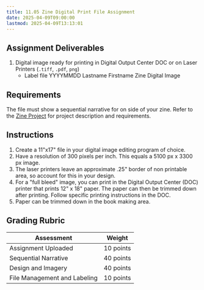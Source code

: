 ```yaml
---
title: 11.05 Zine Digital Print File Assignment
date: 2025-04-09T09:00:00
lastmod: 2025-04-09T13:13:01
---
```


## Assignment Deliverables

1. Digital image ready for printing in Digital Output Center DOC or on Laser Printers (`.tiff`, `.pdf`, `png`)
   - Label file YYYYMMDD Lastname Firstname Zine Digital Image

## Requirements

The file must show a sequential narrative for on side of your zine. Refer to the [Zine Project](../10-rephotography-critique-zine-intro/10-07-zine-assignment.md) for project description and requirements.

## Instructions

1. Create a 11"x17" file in your digital image editing program of choice.
2. Have a resolution of 300 pixels per inch. This equals a 5100 px x 3300 px image.
3. The laser printers leave an approximate .25" border of non printable area, so account for this in your design.
4. For a "full bleed" image, you can print in the Digital Output Center (DOC) printer that prints 12" x 18" paper. The paper can then be trimmed down after printing. Follow specific printing instructions in the DOC.
5. Paper can be trimmed down in the book making area.

## Grading Rubric

<div class="responsive-table-markdown">

| Assessment                   | Weight    |
| ---------------------------- | --------- |
| Assignment Uploaded          | 10 points |
| Sequential Narrative         | 40 points |
| Design and Imagery           | 40 points |
| File Management and Labeling | 10 points |

</div>
